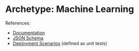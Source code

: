 # Archetype: Machine Learning

References:

* [Documentation](../../docs/archetypes/machinelearning.md)
* [JSON Schema](../../schemas/latest/landingzones/lz-machinelearning.json)
* [Deployment Scenarios](../../tests/schemas/lz-machinelearning) (defined as unit tests)
